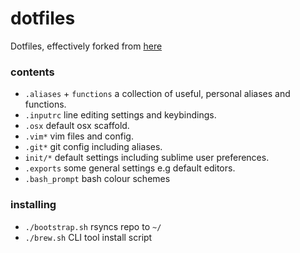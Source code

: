 # dotfiles
Dotfiles, effectively forked from [here](https://github.com/mathiasbynens/dotfiles)

### contents
- `.aliases` + `functions` a collection of useful, personal aliases and functions.
- `.inputrc` line editing settings and keybindings.
- `.osx` default osx scaffold.
- `.vim*` vim files and config.
- `.git*` git config including aliases.
- `init/*` default settings including sublime user preferences.
- `.exports` some general settings e.g default editors.
- `.bash_prompt` bash colour schemes

### installing
- `./bootstrap.sh` rsyncs repo to `~/`
- `./brew.sh` CLI tool install script
